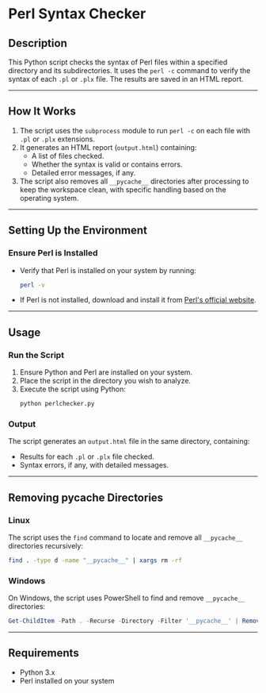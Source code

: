 
# **Perl Syntax Checker**

## **Description**
This Python script checks the syntax of Perl files within a specified directory and its subdirectories. It uses the `perl -c` command to verify the syntax of each `.pl` or `.plx` file. The results are saved in an HTML report.

---

## **How It Works**
1. The script uses the `subprocess` module to run `perl -c` on each file with `.pl` or `.plx` extensions.
2. It generates an HTML report (`output.html`) containing:
   - A list of files checked.
   - Whether the syntax is valid or contains errors.
   - Detailed error messages, if any.
3. The script also removes all `__pycache__` directories after processing to keep the workspace clean, with specific handling based on the operating system.

---

## **Setting Up the Environment**

### **Ensure Perl is Installed**
- Verify that Perl is installed on your system by running:
  ```bash
  perl -v
  ```
- If Perl is not installed, download and install it from [Perl's official website](https://www.perl.org/get.html).

---

## **Usage**

### **Run the Script**
1. Ensure Python and Perl are installed on your system.
2. Place the script in the directory you wish to analyze.
3. Execute the script using Python:
   ```bash
   python perlchecker.py
   ```

### **Output**
The script generates an `output.html` file in the same directory, containing:
- Results for each `.pl` or `.plx` file checked.
- Syntax errors, if any, with detailed messages.

---

## **Removing __pycache__ Directories**

### **Linux**
The script uses the `find` command to locate and remove all `__pycache__` directories recursively:
```bash
find . -type d -name "__pycache__" | xargs rm -rf
```

### **Windows**
On Windows, the script uses PowerShell to find and remove `__pycache__` directories:
```powershell
Get-ChildItem -Path . -Recurse -Directory -Filter '__pycache__' | Remove-Item -Recurse -Force
```

---

## **Requirements**
- Python 3.x
- Perl installed on your system
